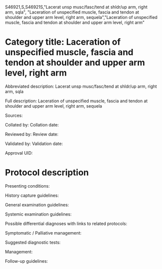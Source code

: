 S46921,S,S46921S,"Lacerat unsp musc/fasc/tend at shldr/up arm, right arm, sqla", "Laceration of unspecified muscle, fascia and tendon at shoulder and upper arm level, right arm, sequela","Laceration of unspecified muscle, fascia and tendon at shoulder and upper arm level, right arm"
# Category title: Laceration of unspecified muscle, fascia and tendon at shoulder and upper arm level, right arm

Abbreviated description: Lacerat unsp musc/fasc/tend at shldr/up arm, right arm, sqla

Full description: Laceration of unspecified muscle, fascia and tendon at shoulder and upper arm level, right arm, sequela

Sources:

Collated by:
Collation date:

Reviewed by:
Review date:

Validated by:
Validation date:

Approval UID:

# Protocol description

Presenting conditions:

History capture guidelines:

General examination guidelines:

Systemic examination guidelines:

Possible differential diagnoses with links to related protocols:

Symptomatic / Palliative management:

Suggested diagnostic tests:

Management:

Follow-up guidelines:
